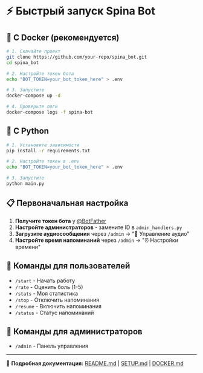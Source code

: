 # ⚡ Быстрый запуск Spina Bot

## 🐳 С Docker (рекомендуется)

```bash
# 1. Скачайте проект
git clone https://github.com/your-repo/spina_bot.git
cd spina_bot

# 2. Настройте токен бота
echo "BOT_TOKEN=your_bot_token_here" > .env

# 3. Запустите
docker-compose up -d

# 4. Проверьте логи
docker-compose logs -f spina-bot
```

## 🐍 С Python

```bash
# 1. Установите зависимости
pip install -r requirements.txt

# 2. Настройте токен в .env
echo "BOT_TOKEN=your_bot_token_here" > .env

# 3. Запустите
python main.py
```

## 📋 Первоначальная настройка

1. **Получите токен бота** у [@BotFather](https://t.me/botfather)
2. **Настройте администраторов** - замените ID в `admin_handlers.py`
3. **Загрузите аудиосообщения** через `/admin` → "🎵 Управление аудио"
4. **Настройте время напоминаний** через `/admin` → "⏰ Настройки времени"

## 🎯 Команды для пользователей

- `/start` - Начать работу
- `/rate` - Оценить боль (1-5)
- `/stats` - Моя статистика
- `/stop` - Отключить напоминания
- `/resume` - Включить напоминания
- `/status` - Статус напоминаний

## 🔧 Команды для администраторов

- `/admin` - Панель управления

---

📖 **Подробная документация:** [README.md](README.md) | [SETUP.md](SETUP.md) | [DOCKER.md](DOCKER.md) 